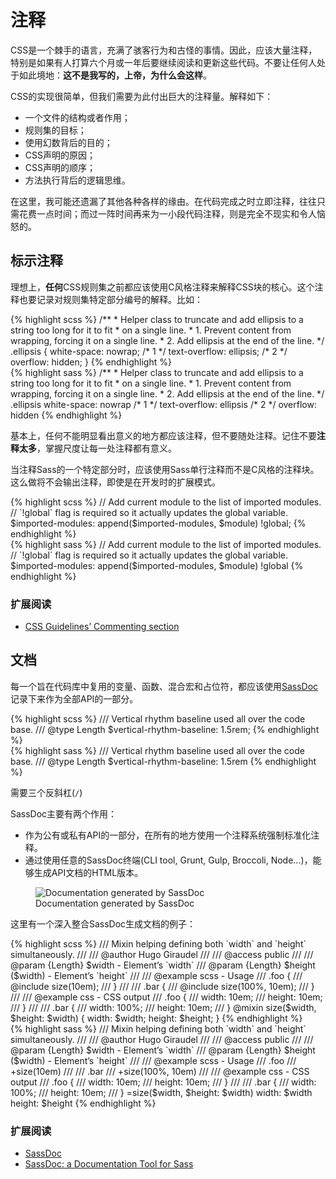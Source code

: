
# 注释

CSS是一个棘手的语言，充满了骇客行为和古怪的事情。因此，应该大量注释，特别是如果有人打算六个月或一年后要继续阅读和更新这些代码。不要让任何人处于如此境地：**这不是我写的，上帝，为什么会这样**。

CSS的实现很简单，但我们需要为此付出巨大的注释量。解释如下：

- 一个文件的结构或者作用；
- 规则集的目标；
- 使用幻数背后的目的；
- CSS声明的原因；
- CSS声明的顺序；
- 方法执行背后的逻辑思维。

在这里，我可能还遗漏了其他各种各样的缘由。在代码完成之时立即注释，往往只需花费一点时间；而过一阵时间再来为一小段代码注释，则是完全不现实和令人恼怒的。






## 标示注释

理想上，**任何**CSS规则集之前都应该使用C风格注释来解释CSS块的核心。这个注释也要记录对规则集特定部分编号的解释。比如：

<div class="code-block">
  <div class="code-block__wrapper" data-syntax="scss">
{% highlight scss %}
/**
 * Helper class to truncate and add ellipsis to a string too long for it to fit
 * on a single line.
 * 1. Prevent content from wrapping, forcing it on a single line.
 * 2. Add ellipsis at the end of the line.
 */
.ellipsis {
  white-space: nowrap; /* 1 */
  text-overflow: ellipsis; /* 2 */
  overflow: hidden;
}
{% endhighlight %}
  </div>
  <div class="code-block__wrapper" data-syntax="sass">
{% highlight sass %}
/**
 * Helper class to truncate and add ellipsis to a string too long for it to fit
 * on a single line.
 * 1. Prevent content from wrapping, forcing it on a single line.
 * 2. Add ellipsis at the end of the line.
 */
.ellipsis
  white-space: nowrap /* 1 */
  text-overflow: ellipsis /* 2 */
  overflow: hidden
{% endhighlight %}
  </div>
</div>

基本上，任何不能明显看出意义的地方都应该注释，但不要随处注释。记住不要**注释太多**，掌握尺度让每一处注释都有意义。

当注释Sass的一个特定部分时，应该使用Sass单行注释而不是C风格的注释块。这么做将不会输出注释，即使是在开发时的扩展模式。

<div class="code-block">
  <div class="code-block__wrapper" data-syntax="scss">
{% highlight scss %}
// Add current module to the list of imported modules.
// `!global` flag is required so it actually updates the global variable.
$imported-modules: append($imported-modules, $module) !global;
{% endhighlight %}
  </div>
  <div class="code-block__wrapper" data-syntax="sass">
{% highlight sass %}
// Add current module to the list of imported modules.
// `!global` flag is required so it actually updates the global variable.
$imported-modules: append($imported-modules, $module) !global
{% endhighlight %}
  </div>
</div>



### 扩展阅读

* [CSS Guidelines’ Commenting section](http://cssguidelin.es/#commenting)






## 文档

每一个旨在代码库中复用的变量、函数、混合宏和占位符，都应该使用[SassDoc](http://sassdoc.com)记录下来作为全部API的一部分。

<div class="code-block">
  <div class="code-block__wrapper" data-syntax="scss">
{% highlight scss %}
/// Vertical rhythm baseline used all over the code base.
/// @type Length
$vertical-rhythm-baseline: 1.5rem;
{% endhighlight %}
  </div>
  <div class="code-block__wrapper" data-syntax="sass">
{% highlight sass %}
/// Vertical rhythm baseline used all over the code base.
/// @type Length
$vertical-rhythm-baseline: 1.5rem
{% endhighlight %}
  </div>
</div>

<div class="note">
  <p>需要三个反斜杠(<code>/</code>)</p>
</div>

SassDoc主要有两个作用：

- 作为公有或私有API的一部分，在所有的地方使用一个注释系统强制标准化注释。
- 通过使用任意的SassDoc终端(CLI tool, Grunt, Gulp, Broccoli, Node...)，能够生成API文档的HTML版本。

<figure role="group">
<img alt="Documentation generated by SassDoc"
     sizes="100vw"
     srcset="/assets/images/sassdoc-preview_small.png  540w,
             /assets/images/sassdoc-preview_medium.png 900w,
             /assets/images/sassdoc-preview_large.png 1200w,
             /assets/images/sassdoc-preview_huge.png  1590w" />
<figcaption>Documentation generated by SassDoc</figcaption>
</figure>

这里有一个深入整合SassDoc生成文档的例子：

<div class="code-block">
  <div class="code-block__wrapper" data-syntax="scss">
{% highlight scss %}
/// Mixin helping defining both `width` and `height` simultaneously.
///
/// @author Hugo Giraudel
///
/// @access public
///
/// @param {Length} $width - Element’s `width`
/// @param {Length} $height ($width) - Element’s `height`
///
/// @example scss - Usage
///   .foo {
///     @include size(10em);
///   }
///
///   .bar {
///     @include size(100%, 10em);
///   }
///
/// @example css - CSS output
///   .foo {
///     width: 10em;
///     height: 10em;
///   }
///
///   .bar {
///     width: 100%;
///     height: 10em;
///   }
@mixin size($width, $height: $width) {
  width: $width;
  height: $height;
}
{% endhighlight %}
  </div>
  <div class="code-block__wrapper" data-syntax="sass">
{% highlight sass %}
/// Mixin helping defining both `width` and `height` simultaneously.
///
/// @author Hugo Giraudel
///
/// @access public
///
/// @param {Length} $width - Element’s `width`
/// @param {Length} $height ($width) - Element’s `height`
///
/// @example scss - Usage
///   .foo
///     +size(10em)
///
///   .bar
///     +size(100%, 10em)
///
/// @example css - CSS output
///   .foo {
///     width: 10em;
///     height: 10em;
///   }
///
///   .bar {
///     width: 100%;
///     height: 10em;
///   }
=size($width, $height: $width)
  width: $width
  height: $height
{% endhighlight %}
  </div>
</div>



### 扩展阅读

* [SassDoc](http://sassdoc.com)
* [SassDoc: a Documentation Tool for Sass](http://www.sitepoint.com/sassdoc-documentation-tool-sass/)
